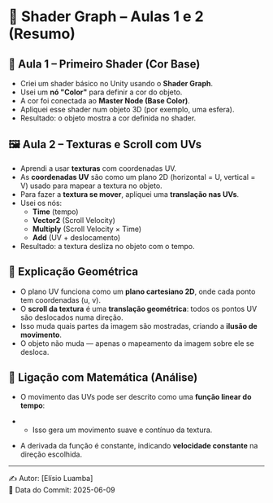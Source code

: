 # 🎨 Shader Graph – Aulas 1 e 2 (Resumo)

## 📘 Aula 1 – Primeiro Shader (Cor Base)
- Criei um shader básico no Unity usando o **Shader Graph**.
- Usei um **nó "Color"** para definir a cor do objeto.
- A cor foi conectada ao **Master Node (Base Color)**.
- Apliquei esse shader num objeto 3D (por exemplo, uma esfera).
- Resultado: o objeto mostra a cor definida no shader.

## 🖼️ Aula 2 – Texturas e Scroll com UVs
- Aprendi a usar **texturas** com coordenadas UV.
- As **coordenadas UV** são como um plano 2D (horizontal = U, vertical = V) usado para mapear a textura no objeto.
- Para fazer a **textura se mover**, apliquei uma **translação nas UVs**.
- Usei os nós:
  - **Time** (tempo)
  - **Vector2** (Scroll Velocity)
  - **Multiply** (Scroll Velocity × Time)
  - **Add** (UV + deslocamento)
- Resultado: a textura desliza no objeto com o tempo.

## 📐 Explicação Geométrica
- O plano UV funciona como um **plano cartesiano 2D**, onde cada ponto tem coordenadas (u, v).
- O **scroll da textura** é uma **translação geométrica**: todos os pontos UV são deslocados numa direção.
- Isso muda quais partes da imagem são mostradas, criando a **ilusão de movimento**.
- O objeto não muda — apenas o mapeamento da imagem sobre ele se desloca.

## 🔢 Ligação com Matemática (Análise)
- O movimento das UVs pode ser descrito como uma **função linear do tempo**:

- - Isso gera um movimento suave e contínuo da textura.
- A derivada da função é constante, indicando **velocidade constante** na direção escolhida.

---

✍️ Autor: [Elísio Luamba]  
📅 Data do Commit: 2025-06-09

